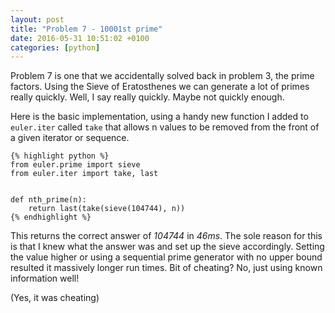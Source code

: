```yaml
---
layout: post
title: "Problem 7 - 10001st prime"
date: 2016-05-31 10:51:02 +0100
categories: [python]
---
```


Problem 7 is one that we accidentally solved back in problem 3, the prime factors.
Using the Sieve of Eratosthenes we can generate a lot of primes really quickly.
Well, I say really quickly. Maybe not quickly enough.

Here is the basic implementation, using a handy new function I added to
`euler.iter` called `take` that allows n values to be removed from the front
of a given iterator or sequence.

    {% highlight python %}
    from euler.prime import sieve
    from euler.iter import take, last


    def nth_prime(n):
        return last(take(sieve(104744), n))
    {% endhighlight %}

This returns the correct answer of *104744* in *46ms*. The sole reason for this
is that I knew what the answer was and set up the sieve accordingly. Setting the
value higher or using a sequential prime generator with no upper bound resulted
it massively longer run times. Bit of cheating? No, just using known information
well!

(Yes, it was cheating)
